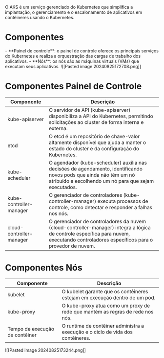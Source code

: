 
O AKS é um serviço gerenciado do Kubernetes que simplifica a implantação, o gerenciamento e o escalonamento de aplicativos em contêineres usando o Kubernetes.


<h1>Componentes</h1>
- **Painel de controle**: o painel de controle oferece os principais serviços do Kubernetes e realiza a orquestração das cargas de trabalho dos aplicativos.
- **Nós**: os nós são as máquinas virtuais (VMs) que executam seus aplicativos.
![[Pasted image 20240825172708.png]]

<h1>Componentes Painel de Controle</h1>
<table>
  <thead>
    <tr>
      <th>Componente</th>
      <th>Descrição</th>
    </tr>
  </thead>
  <tbody>
    <tr>
      <td>kube-apiserver</td>
      <td>O servidor de API (kube-apiserver) disponibiliza a API do Kubernetes, permitindo solicitações ao cluster de forma interna e externa.</td>
    </tr>
    <tr>
      <td>etcd</td>
      <td>O etcd é um repositório de chave-valor altamente disponível que ajuda a manter o estado do cluster e da configuração do Kubernetes.</td>
    </tr>
    <tr>
      <td>kube-scheduler</td>
      <td>O agendador (kube-scheduler) auxilia nas decisões de agendamento, identificando novos pods que ainda não têm um nó atribuído e escolhendo um nó para que sejam executados.</td>
    </tr>
    <tr>
      <td>kube-controller-manager</td>
      <td>O gerenciador de controladores (kube-controller-manager) executa processos de controle, como detectar e responder a falhas nos nós.</td>
    </tr>
    <tr>
      <td>cloud-controller-manager</td>
      <td>O gerenciador de controladores da nuvem (cloud-controller-manager) integra a lógica de controle específica para nuvem, executando controladores específicos para o provedor de nuvem.</td>
    </tr>
  </tbody>
</table>


<h1>Componentes Nós</h1>
<table>
  <thead>
    <tr>
      <th>Componente</th>
      <th>Descrição</th>
    </tr>
  </thead>
  <tbody>
    <tr>
      <td>kubelet</td>
      <td>O kubelet garante que os contêineres estejam em execução dentro de um pod.</td>
    </tr>
    <tr>
      <td>kube-proxy</td>
      <td>O kube-proxy atua como um proxy de rede que mantém as regras de rede nos nós.</td>
    </tr>
    <tr>
      <td>Tempo de execução de contêiner</td>
      <td>O runtime de contêiner administra a execução e o ciclo de vida dos contêineres.</td>
    </tr>
  </tbody>
</table>

![[Pasted image 20240825173244.png]]
